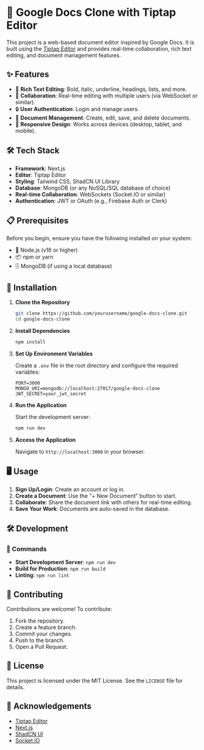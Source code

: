 # 📄 Google Docs Clone with Tiptap Editor

This project is a web-based document editor inspired by Google Docs. It is built using the [Tiptap Editor](https://tiptap.dev/) and provides real-time collaboration, rich text editing, and document management features.

## ✨ Features

- 📝 **Rich Text Editing**: Bold, italic, underline, headings, lists, and more.
- 👥 **Collaboration**: Real-time editing with multiple users (via WebSocket or similar).
- 🔒 **User Authentication**: Login and manage users.
- 📂 **Document Management**: Create, edit, save, and delete documents.
- 📱 **Responsive Design**: Works across devices (desktop, tablet, and mobile).

## 🛠️ Tech Stack

- **Framework**: Next.js
- **Editor**: Tiptap Editor
- **Styling**: Tailwind CSS, ShadCN UI Library
- **Database**: MongoDB (or any NoSQL/SQL database of choice)
- **Real-time Collaboration**: WebSockets (Socket.IO or similar)
- **Authentication**: JWT or OAuth (e.g., Firebase Auth or Clerk)

## 📋 Prerequisites

Before you begin, ensure you have the following installed on your system:

- 🚀 Node.js (v16 or higher)
- 📦 npm or yarn
- 🗄️ MongoDB (if using a local database)

## 🚀 Installation

1. **Clone the Repository**

   ```bash
   git clone https://github.com/yourusername/google-docs-clone.git
   cd google-docs-clone
   ```

2. **Install Dependencies**

   ```bash
   npm install
   ```

3. **Set Up Environment Variables**

   Create a `.env` file in the root directory and configure the required variables:

   ```env
   PORT=3000
   MONGO_URI=mongodb://localhost:27017/google-docs-clone
   JWT_SECRET=your_jwt_secret
   ```

4. **Run the Application**

   Start the development server:

   ```bash
   npm run dev
   ```

5. **Access the Application**

   Navigate to `http://localhost:3000` in your browser.

## 🖥️ Usage

1. **Sign Up/Login**: Create an account or log in.
2. **Create a Document**: Use the "+ New Document" button to start.
3. **Collaborate**: Share the document link with others for real-time editing.
4. **Save Your Work**: Documents are auto-saved in the database.

## 🛠️ Development

### 📜 Commands

- **Start Development Server**: `npm run dev`
- **Build for Production**: `npm run build`
- **Linting**: `npm run lint`

## 🤝 Contributing

Contributions are welcome! To contribute:

1. Fork the repository.
2. Create a feature branch.
3. Commit your changes.
4. Push to the branch.
5. Open a Pull Request.

## 📜 License

This project is licensed under the MIT License. See the `LICENSE` file for details.

## 🙏 Acknowledgements

- [Tiptap Editor](https://tiptap.dev/)
- [Next.js](https://nextjs.org/)
- [ShadCN UI](https://shadcn.dev/)
- [Socket.IO](https://socket.io/)
